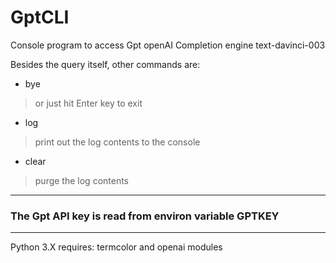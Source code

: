 # GptCLI
Console program to access Gpt openAI Completion engine text-davinci-003

Besides the query itself, other commands are:  
-  bye     
>or just hit Enter key to exit
-  log     
>print out the log contents to the console
-  clear   
>purge the log contents

---

### The Gpt API key is read from environ variable GPTKEY

---

Python 3.X requires: termcolor and openai modules
